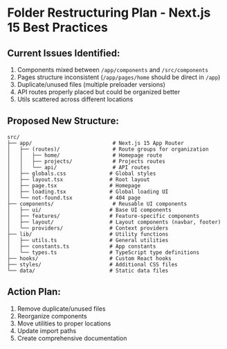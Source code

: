 # Folder Restructuring Plan - Next.js 15 Best Practices

## Current Issues Identified:

1. Components mixed between `/app/components` and `/src/components`
2. Pages structure inconsistent (`/app/pages/home` should be direct in `/app`)
3. Duplicate/unused files (multiple preloader versions)
4. API routes properly placed but could be organized better
5. Utils scattered across different locations

## Proposed New Structure:

```
src/
├── app/                          # Next.js 15 App Router
│   ├── (routes)/                 # Route groups for organization
│   │   ├── home/                 # Homepage route
│   │   ├── projects/             # Projects routes
│   │   └── api/                  # API routes
│   ├── globals.css              # Global styles
│   ├── layout.tsx               # Root layout
│   ├── page.tsx                 # Homepage
│   ├── loading.tsx              # Global loading UI
│   └── not-found.tsx            # 404 page
├── components/                   # Reusable UI components
│   ├── ui/                      # Base UI components
│   ├── features/                # Feature-specific components
│   ├── layout/                  # Layout components (navbar, footer)
│   └── providers/               # Context providers
├── lib/                         # Utility functions
│   ├── utils.ts                 # General utilities
│   ├── constants.ts             # App constants
│   └── types.ts                 # TypeScript type definitions
├── hooks/                       # Custom React hooks
├── styles/                      # Additional CSS files
└── data/                        # Static data files
```

## Action Plan:

1. Remove duplicate/unused files
2. Reorganize components
3. Move utilities to proper locations
4. Update import paths
5. Create comprehensive documentation
